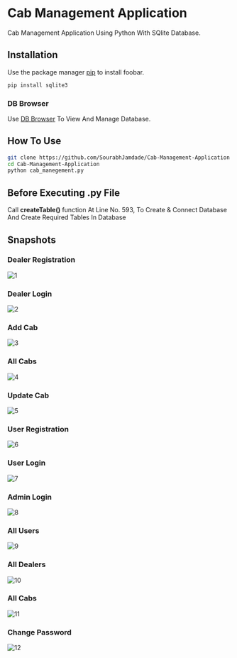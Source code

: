 # Cab Management Application

Cab Management Application Using Python With SQlite Database.

## Installation

Use the package manager [pip](https://pip.pypa.io/en/stable/) to install foobar.

```bash
pip install sqlite3
```

### DB Browser
Use [DB Browser](https://sqlitebrowser.org/dl/) To View And Manage Database.

## How To Use
```bash
git clone https://github.com/SourabhJamdade/Cab-Management-Application
cd Cab-Management-Application
python cab_manegement.py
```
## Before Executing .py File
Call **createTable()** function At Line No. 593, To Create & Connect Database And Create Required Tables In Database

## Snapshots
### Dealer Registration
![1](https://user-images.githubusercontent.com/94708798/148097347-e1aca624-6c0b-497c-aa9d-c6ae1d30c3c2.JPG)


### Dealer Login
![2](https://user-images.githubusercontent.com/94708798/148097676-f98f7808-c5f4-40f2-9987-c785aa31acb1.JPG)


### Add Cab
![3](https://user-images.githubusercontent.com/94708798/148097770-27e54ea8-4569-4d22-9b5a-f79588c9ef3c.JPG)

### All Cabs
![4](https://user-images.githubusercontent.com/94708798/148097826-b6f4416c-2284-4025-b90f-344924bf85ae.JPG)

### Update Cab
![5](https://user-images.githubusercontent.com/94708798/148097897-4a5c5421-87be-48d9-904a-a289da6df485.JPG)

### User Registration
![6](https://user-images.githubusercontent.com/94708798/148097980-42342542-f0ad-4d5b-94db-89317149b915.JPG)

### User Login
![7](https://user-images.githubusercontent.com/94708798/148098034-367142f3-487b-4de2-9f6d-44f363b568f1.JPG)

### Admin Login
![8](https://user-images.githubusercontent.com/94708798/148098146-760d79de-5c44-42e2-9251-e9f35f4e8838.JPG)

### All Users
![9](https://user-images.githubusercontent.com/94708798/148098188-f775197a-8f70-435c-98a1-82aadf436c45.JPG)

### All Dealers
![10](https://user-images.githubusercontent.com/94708798/148098203-4497d42d-b188-459a-8113-ff02eb288a54.JPG)

### All Cabs
![11](https://user-images.githubusercontent.com/94708798/148098330-27afb359-ce08-43da-b41a-8406b3102a72.JPG)

### Change Password
![12](https://user-images.githubusercontent.com/94708798/148098404-793e97ef-4dd7-4dfe-b18a-e42767e69ba8.JPG)
